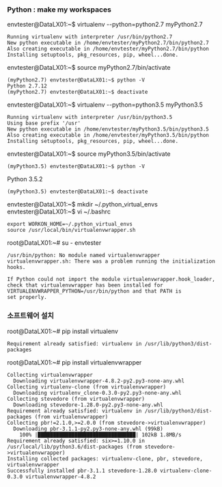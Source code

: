 ### Python : make my workspaces  
  
envtester@DataLX01:~$ virtualenv --python=python2.7 myPython2.7  
~~~
Running virtualenv with interpreter /usr/bin/python2.7
New python executable in /home/envtester/myPython2.7/bin/python2.7
Also creating executable in /home/envtester/myPython2.7/bin/python
Installing setuptools, pkg_resources, pip, wheel...done.
~~~
envtester@DataLX01:~$ source myPython2.7/bin/activate  
~~~
(myPython2.7) envtester@DataLX01:~$ python -V
Python 2.7.12
(myPython2.7) envtester@DataLX01:~$ deactivate
~~~
envtester@DataLX01:~$ virtualenv --python=python3.5 myPython3.5  
~~~
Running virtualenv with interpreter /usr/bin/python3.5
Using base prefix '/usr'
New python executable in /home/envtester/myPython3.5/bin/python3.5
Also creating executable in /home/envtester/myPython3.5/bin/python
Installing setuptools, pkg_resources, pip, wheel...done.
~~~
envtester@DataLX01:~$ source myPython3.5/bin/activate  
~~~
(myPython3.5) envtester@DataLX01:~$ python -V  
~~~
Python 3.5.2
~~~
(myPython3.5) envtester@DataLX01:~$ deactivate
~~~
envtester@DataLX01:~$ mkdir ~/.python_virtual_envs  
envtester@DataLX01:~$ vi ~/.bashrc  
~~~
export WORKON_HOME=~/.python_virtual_envs
source /usr/local/bin/virtualenvwrapper.sh
~~~
  
root@DataLX01:~# su - envtester  
~~~
/usr/bin/python: No module named virtualenvwrapper
virtualenvwrapper.sh: There was a problem running the initialization hooks.

If Python could not import the module virtualenvwrapper.hook_loader,
check that virtualenvwrapper has been installed for
VIRTUALENVWRAPPER_PYTHON=/usr/bin/python and that PATH is
set properly.
~~~
### 소프트웨어 설치  
root@DataLX01:~# pip install virtualenv  
~~~
Requirement already satisfied: virtualenv in /usr/lib/python3/dist-packages
~~~
root@DataLX01:~# pip install virtualenvwrapper  
~~~
Collecting virtualenvwrapper
  Downloading virtualenvwrapper-4.8.2-py2.py3-none-any.whl
Collecting virtualenv-clone (from virtualenvwrapper)
  Downloading virtualenv_clone-0.3.0-py2.py3-none-any.whl
Collecting stevedore (from virtualenvwrapper)
  Downloading stevedore-1.28.0-py2.py3-none-any.whl
Requirement already satisfied: virtualenv in /usr/lib/python3/dist-packages (from virtualenvwrapper)
Collecting pbr!=2.1.0,>=2.0.0 (from stevedore->virtualenvwrapper)
  Downloading pbr-3.1.1-py2.py3-none-any.whl (99kB)
    100% |████████████████████████████████| 102kB 1.8MB/s 
Requirement already satisfied: six>=1.10.0 in /usr/local/lib/python3.6/dist-packages (from stevedore->virtualenvwrapper)
Installing collected packages: virtualenv-clone, pbr, stevedore, virtualenvwrapper
Successfully installed pbr-3.1.1 stevedore-1.28.0 virtualenv-clone-0.3.0 virtualenvwrapper-4.8.2
~~~
